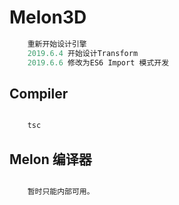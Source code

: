 # Melon3D

```TypeScript
    重新开始设计引擎  
    2019.6.4 开始设计Transform
    2019.6.6 修改为ES6 Import 模式开发
```

## Compiler

```TypeScript

    tsc

```

## Melon 编译器

```TypeScript

    暂时只能内部可用。

```
